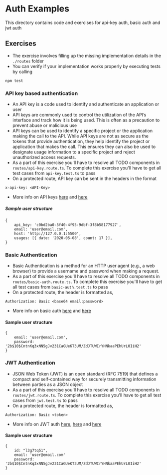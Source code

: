 # Auth Examples

This directory contains code and exercises for api-key auth, basic auth and jwt auth

## Exercises

- The exercise involves filling up the missing implementation details in the `./routes` folder
- You can verify if your implementation works properly by executing tests by calling
```
npm test
```

### API key based authentication

- An API key is a code used to identify and authenticate an application or user
- API keys are commonly used to control the utilization of the API’s interface and track how it is being used. This is often as a precaution to prevent abuse or malicious use
- API keys can be used to identify a specific project or the application making the call to the API. While API keys are not as secure as the tokens that provide authentication, they help identify the project or application that makes the call. This ensures they can also be used to designate usage information to a specific project and reject unauthorized access requests.
- As a part of this exercise you'll have to resolve all TODO components in `routes/api-key.route.ts`. To complete this exercise you'll have to get all test cases from `api-key.test.ts` to pass
- On a protected route, API key can be sent in the headers in the format

```
x-api-key: <API-Key>
```

-   More info on API keys [here](https://www.fortinet.com/resources/cyberglossary/api-key) and [here](https://blog.stoplight.io/api-keys-best-practices-to-authenticate-apis)

##### Sample user structure

```
{
    api_key: 'c0bd2ba0-5f40-4f95-9dbf-3f8b58177927',
    email: 'user@email.com',
    host: 'http://127.0.0.1:5500',
    usages: [{ date: '2020-05-08', count: 17 }],
}
```

### Basic Authentication

- Basic Authentication is a method for an HTTP user agent (e.g., a web browser) to provide a username and password when making a request.
- As a part of this exercise you'll have to resolve all TODO components in `routes/basic-auth.route.ts`. To complete this exercise you'll have to get all test cases from `basic-auth.test.ts` to pass
- On a protected route, the header is formatted as,

```
Authorization: Basic <base64 email:password>
```

-   More info on basic auth [here](https://www.twilio.com/docs/glossary/what-is-basic-authentication) and [here](https://www.geeksforgeeks.org/basic-authentication-in-node-js-using-http-header/)

#### Sample user structure

```
{
    email: 'user@email.com',
    password: '2b$10$CntnKq3xNN5gJv231CaGUeKT3UM/ZdJTUWIrYHNkaaPEhUrL0IiH2'
}
```

### JWT Authentication

- JSON Web Token (JWT) is an open standard (RFC 7519) that defines a compact and self-contained way for securely transmitting information between parties as a JSON object
- As a part of this exercise you'll have to resolve all TODO components in `routes/jwt.route.ts`. To complete this exercise you'll have to get all test cases from `jwt.test.ts` to pass
- On a protected route, the header is formatted as,

```
Authorization: Basic <token>
```

-   More info on JWT auth [here](https://jwt.io/introduction), [here](https://blog.logrocket.com/jwt-authentication-best-practices/) and [here](https://www.freecodecamp.org/news/securing-node-js-restful-apis-with-json-web-tokens-9f811a92bb52/)

#### Sample user structure

```
{
    id: "l3g7tq51",
    email: 'user@email.com'
    password: '2b$10$CntnKq3xNN5gJv231CaGUeKT3UM/ZdJTUWIrYHNkaaPEhUrL0IiH2'
}
```
